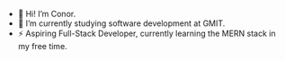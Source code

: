 - 👋 Hi! I’m Conor.
- 🌱 I’m currently studying software development at GMIT.
- ⚡ Aspiring Full-Stack Developer, currently learning the MERN stack in my free time.

<!---
conorL7/conorL7 is a ✨ special ✨ repository because its `README.md` (this file) appears on your GitHub profile.
You can click the Preview link to take a look at your changes.
--->
